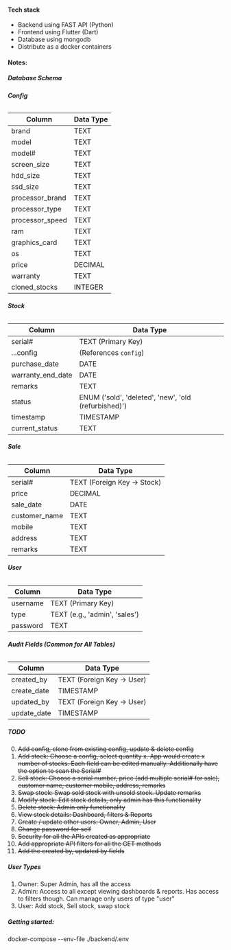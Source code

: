 #### Tech stack

- Backend using FAST API (Python) 
- Frontend using Flutter (Dart) 
- Database using mongodb 
- Distribute as a docker containers 

#### Notes:
##### Database Schema

###### **Config**
| Column             | Data Type  |
|--------------------|-----------|
| brand             | TEXT      |
| model             | TEXT      |
| model#            | TEXT      |
| screen_size       | TEXT      |
| hdd_size          | TEXT      |
| ssd_size          | TEXT      |
| processor_brand   | TEXT      |
| processor_type    | TEXT      |
| processor_speed   | TEXT      |
| ram              | TEXT      |
| graphics_card     | TEXT      |
| os               | TEXT      |
| price            | DECIMAL   |
| warranty         | TEXT      |
| cloned_stocks    | INTEGER   |

###### **Stock**
| Column             | Data Type  |
|--------------------|-----------|
| serial#           | TEXT (Primary Key) |
| ...config         | (References `config`) |
| purchase_date     | DATE      |
| warranty_end_date | DATE      |
| remarks          | TEXT      |
| status           | ENUM ('sold', 'deleted', 'new', 'old (refurbished)') |
| timestamp        | TIMESTAMP |
| current_status   | TEXT      |

###### **Sale**
| Column       | Data Type  |
|-------------|-----------|
| serial#     | TEXT (Foreign Key -> Stock) |
| price       | DECIMAL   |
| sale_date   | DATE      |
| customer_name | TEXT    |
| mobile      | TEXT      |
| address     | TEXT      |
| remarks     | TEXT      |

###### **User**
| Column   | Data Type  |
|----------|-----------|
| username | TEXT (Primary Key) |
| type     | TEXT (e.g., 'admin', 'sales') |
| password | TEXT      |

###### **Audit Fields (Common for All Tables)**
| Column       | Data Type  |
|-------------|-----------|
| created_by  | TEXT (Foreign Key -> User) |
| create_date | TIMESTAMP |
| updated_by  | TEXT (Foreign Key -> User) |
| update_date | TIMESTAMP |

##### TODO

0. ~~Add config, clone from existing config, update & delete config~~
1. ~~Add stock: Choose a config, select quantity x. App would create x number of stocks. Each field can be edited manually. Additionally have the option to scan the Serial#~~
2. ~~Sell stock: Choose a serial number, price (add multiple serial# for sale), customer name, customer mobile, address, remarks~~
3. ~~Swap stock: Swap sold stock with unsold stock. Update remarks~~
4. ~~Modify stock: Edit stock details, only admin has this functionality~~
5. ~~Delete stock: Admin only functionality~~
6. ~~View stock details: Dashboard, filters & Reports~~
7. ~~Create / update other users: Owner, Admin, User~~
8. ~~Change password for self~~
9. ~~Security for all the APIs created as appropriate~~
10. ~~Add appropriate API filters for all the GET methods~~
11. ~~Add the created by, updated by fields~~

##### User Types

1. Owner: Super Admin, has all the access
2. Admin: Access to all except viewing dashboards & reports. Has access to filters though. Can manage only users of type "user"
2. User: Add stock, Sell stock, swap stock

##### Getting started:

docker-compose --env-file ./backend/.env
